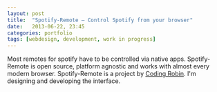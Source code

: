 ```yaml
---
layout: post
title:  "Spotify-Remote – Control Spotify from your browser"
date:   2013-06-22, 23:45
categories: portfolio
tags: [webdesign, development, work in progress]
---
```


Most remotes for spotify have to be controlled via native apps. Spotify-Remote is open source, platform agnostic and works with almost every modern browser.
Spotify-Remote is a project by [Coding Robin](http://coding-robin.de). I'm designing and developing the interface.
